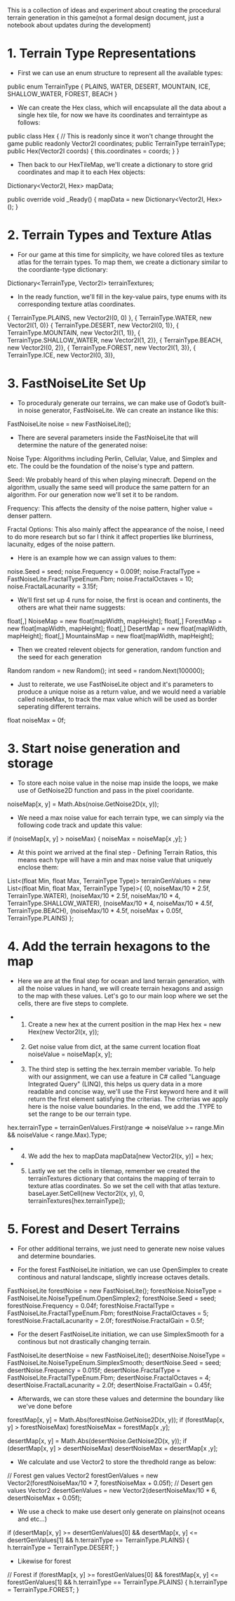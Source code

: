 This is a collection of ideas and experiment about creating the procedural terrain generation in this game(not a formal design document, just a notebook about updates during the development)

# 1. Terrain Type Representations
- First we can use an enum structure to represent all the available types:

public enum TerrainType { PLAINS, WATER, DESERT, MOUNTAIN, ICE, SHALLOW_WATER, FOREST, BEACH }

- We can create the Hex class, which will encapsulate all the data about a single hex tile, for now we have its coordinates and terraintype as follows:

public class Hex
{
    // This is readonly since it won't change throught the game 
    public readonly Vector2I coordinates; 
    public TerrainType terrainType;
    public Hex(Vector2I coords)
    {
        this.coordinates = coords;
    }
}

- Then back to our HexTileMap, we'll create a dictionary to store grid coordinates and map it to each Hex objects:

Dictionary<Vector2I, Hex> mapData;

public override void _Ready()
{
    mapData = new Dictionary<Vector2I, Hex>();
}

# 2. Terrain Types and Texture Atlas
- For our game at this time for simplicity, we have colored tiles as texture atlas for the terrain types. To map them, we create a dictionary similar to the coordiante-type dictionary:

Dictionary<TerrainType, Vector2I> terrainTextures;

- In the ready function, we'll fill in the key-value pairs, type enums with its corresponding texture atlas coordinates.

{ TerrainType.PLAINS, new Vector2I(0, 0) },
{ TerrainType.WATER, new Vector2I(1, 0)}
{ TerrainType.DESERT, new Vector2I(0, 1)},
{ TerrainType.MOUNTAIN, new Vector2I(1, 1)},
{ TerrainType.SHALLOW_WATER, new Vector2I(1, 2)},
{ TerrainType.BEACH, new Vector2I(0, 2)},
{ TerrainType.FOREST, new Vector2I(1, 3)},
{ TerrainType.ICE, new Vector2I(0, 3)},

# 3. FastNoiseLite Set Up
- To proceduraly generate our terrains, we can make use of Godot’s built-in noise generator, FastNoiseLite. We can create an instance like this:

FastNoiseLite noise = new FastNoiseLite();

- There are several parameters inside the FastNoiseLite that will determine the nature of the generated noise:

Noise Type: Algorithms including Perlin, Cellular, Value, and Simplex and etc. The could be the foundation of the noise's type and pattern.

Seed: We probably heard of this when playing minecraft. Depend on the algorithm, usually the same seed will produce the same pattern for an algorithm. For our generation now we'll set it to be random.

Frequency: This affects the density of the noise pattern, higher value = denser pattern.

Fractal Options: This also mainly affect the appearance of the noise, I need to do more research but so far I think it affect properties like blurriness, lacunaity, edges of the noise pattern.

- Here is an example how we can assign values to them:

noise.Seed = seed; 
noise.Frequency = 0.009f; 
noise.FractalType = FastNoiseLite.FractalTypeEnum.Fbm; 
noise.FractalOctaves = 10; 
noise.FractalLacunarity = 3.15f; 

- We'll first set up 4 runs for noise, the first is ocean and continents, the others are what their name suggests:

float[,] NoiseMap = new float[mapWidth, mapHeight];
float[,] ForestMap = new float[mapWidth, mapHeight];
float[,] DesertMap = new float[mapWidth, mapHeight];
float[,] MountainsMap = new float[mapWidth, mapHeight];

- Then we created relevent objects for generation, random function and the seed for each generation

Random random = new Random();
int seed = random.Next(100000);

- Just to reiterate, we use FastNoiseLite object and it's parameters to produce a unique noise as a return value, and we would need a variable called noiseMax, to track the max value which will be used as border seperating different terrains.

float noiseMax = 0f;

# 3. Start noise generation and storage
- To store each noise value in the noise map inside the loops, we make use of GetNoise2D function and pass in the pixel cooridante.

noiseMap[x, y] = Math.Abs(noise.GetNoise2D(x, y));

- We need a max noise value for each terrain type, we can simply via the following code track and update this value:

if (noiseMap[x, y] > noiseMax) {
  noiseMax = noiseMap[x ,y];
}

- At this point we arrived at the final step - Defining Terrain Ratios, this means each type will have a min and max noise value that uniquely enclose them:

List<(float Min, float Max, TerrainType Type)> terrainGenValues = new List<(float Min, float Max, TerrainType Type)>{
  (0, noiseMax/10 * 2.5f, TerrainType.WATER),
  (noiseMax/10 * 2.5f, noiseMax/10 * 4, TerrainType.SHALLOW_WATER),
  (noiseMax/10 * 4, noiseMax/10 * 4.5f, TerrainType.BEACH),
  (noiseMax/10 * 4.5f, noiseMax + 0.05f, TerrainType.PLAINS)
};

# 4. Add the terrain hexagons to the map
- Here we are at the final step for ocean and land terrain generation, with all the noise values in hand, we will create terrain hexagons and assign to the map with these values. Let's go to our main loop where we set the cells, there are five steps to complete. 

- 1. Create a new hex at the current position in the map
Hex hex = new Hex(new Vector2I(x, y));

- 2. Get noise value from dict, at the same current location
float noiseValue = noiseMap[x, y];

- 3. The third step is setting the hex.terrain member variable. To help with our assignment, we can use a feature in C# called "Language Integrated Query" (LINQ), this helps us query data in a more readable and concise way, we'll use the First keyword here and it will return the first element satisfying the criterias. The criterias we apply here is the noise value boundaries. In the end, we add the .TYPE to set the range to be our terrain type.

hex.terrainType = terrainGenValues.First(range => noiseValue >= range.Min  &&       noiseValue < range.Max).Type;

- 4. We add the hex to mapData
mapData[new Vector2I(x, y)] = hex;

- 5. Lastly we set the cells in tilemap, remember we created the terrainTextures dictionary that contains the mapping of terrain to texture atlas coordinates. So we set the cell with that atlas texture.
baseLayer.SetCell(new Vector2I(x, y), 0, terrainTextures[hex.terrainType]);

# 5. Forest and Desert Terrains
- For other additional terrains, we just need to generate new noise values and determine boundaries.

- For the forest FastNoiseLite initiation, we can use OpenSimplex to create continous and natural landscape, slightly increase octaves details.

FastNoiseLite forestNoise = new FastNoiseLite();
forestNoise.NoiseType = FastNoiseLite.NoiseTypeEnum.OpenSimplex2;
forestNoise.Seed = seed;
forestNoise.Frequency = 0.04f;
forestNoise.FractalType = FastNoiseLite.FractalTypeEnum.Fbm; 
forestNoise.FractalOctaves = 5; 
forestNoise.FractalLacunarity = 2.0f; 
forestNoise.FractalGain = 0.5f;

- For the desert FastNoiseLite initiation, we can use SimplexSmooth for a continous but not drastically changing terrain. 

FastNoiseLite desertNoise = new FastNoiseLite();
desertNoise.NoiseType = FastNoiseLite.NoiseTypeEnum.SimplexSmooth;
desertNoise.Seed = seed;
desertNoise.Frequency = 0.015f;
desertNoise.FractalType = FastNoiseLite.FractalTypeEnum.Fbm;
desertNoise.FractalOctaves = 4;
desertNoise.FractalLacunarity = 2.0f;
desertNoise.FractalGain = 0.45f;

- Afterwards, we can store these values and determine the boundary like we've done before

forestMap[x, y] = Math.Abs(forestNoise.GetNoise2D(x, y));
if (forestMap[x, y] > forestNoiseMax) forestNoiseMax = forestMap[x ,y];

desertMap[x, y] = Math.Abs(desertNoise.GetNoise2D(x, y));
if (desertMap[x, y] > desertNoiseMax) desertNoiseMax = desertMap[x ,y];

- We calculate and use Vector2 to store the thredhold range as below:

// Forest gen values
Vector2 forestGenValues = new Vector2(forestNoiseMax/10 * 7, forestNoiseMax + 0.05f);
// Desert gen values
Vector2 desertGenValues = new Vector2(desertNoiseMax/10 * 6, desertNoiseMax + 0.05f);

- We use a check to make use desert only generate on plains(not oceans and etc...)

if (desertMap[x, y] >= desertGenValues[0] &&
  desertMap[x, y] <= desertGenValues[1] &&
  h.terrainType == TerrainType.PLAINS)
{
  h.terrainType = TerrainType.DESERT;
}

- Likewise for forest

// Forest
if (forestMap[x, y] >= forestGenValues[0] &&
  forestMap[x, y] <= forestGenValues[1] &&
  h.terrainType == TerrainType.PLAINS)
{
  h.terrainType = TerrainType.FOREST;
}

